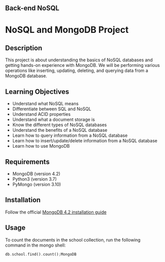 ## Back-end NoSQL 
# NoSQL and MongoDB Project

## Description
This project is about understanding the basics of NoSQL databases and getting hands-on experience with MongoDB. We will be performing various operations like inserting, updating, deleting, and querying data from a MongoDB database.

## Learning Objectives
- Understand what NoSQL means
- Differentiate between SQL and NoSQL
- Understand ACID properties
- Understand what a document storage is
- Know the different types of NoSQL databases
- Understand the benefits of a NoSQL database
- Learn how to query information from a NoSQL database
- Learn how to insert/update/delete information from a NoSQL database
- Learn how to use MongoDB

## Requirements
- MongoDB (version 4.2)
- Python3 (version 3.7)
- PyMongo (version 3.10)

## Installation
Follow the official [MongoDB 4.2 installation guide](https://docs.mongodb.com/manual/installation/)

## Usage
To count the documents in the school collection, run the following command in the mongo shell:
```rust
db.school.find().count();MongoDB
